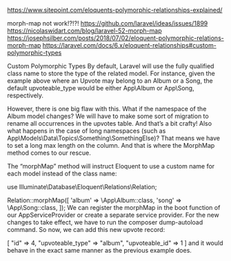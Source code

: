 https://www.sitepoint.com/eloquents-polymorphic-relationships-explained/

morph-map	not work!?!?!
	https://github.com/laravel/ideas/issues/1899
	https://nicolaswidart.com/blog/laravel-52-morph-map
	https://josephsilber.com/posts/2018/07/02/eloquent-polymorphic-relations-morph-map
	https://laravel.com/docs/6.x/eloquent-relationships#custom-polymorphic-types

Custom Polymorphic Types
By default, Laravel will use the fully qualified class name to store the type of the related model. For instance, given the example above where an Upvote may belong to an Album or a Song, the default upvoteable_type would be either App\Album or App\Song, respectively.

However, there is one big flaw with this. What if the namespace of the Album model changes? We will have to make some sort of migration to rename all occurrences in the upvotes table. And that’s a bit crafty! Also what happens in the case of long namespaces (such as App\Models\Data\Topics\Something\SomethingElse)? That means we have to set a long max length on the column. And that is where the MorphMap method comes to our rescue.

The “morphMap” method will instruct Eloquent to use a custom name for each model instead of the class name:

use Illuminate\Database\Eloquent\Relations\Relation;

Relation::morphMap([
    'album' => \App\Album::class,
    'song' => \App\Song::class,
]);
We can register the morphMap in the boot function of our AppServiceProvider or create a separate service provider. For the new changes to take effect, we have to run the composer dump-autoload command. So now, we can add this new upvote record:

[
    "id" => 4,
    "upvoteable_type" => "album",
    "upvoteable_id" => 1
]
and it would behave in the exact same manner as the previous example does.